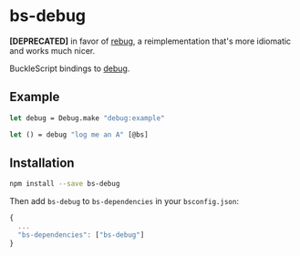 
# bs-debug

**[DEPRECATED]** in favor of [rebug](https://github.com/glennsl/rebug), a reimplementation that's more idiomatic and works much nicer.

BuckleScript bindings to [debug](https://github.com/visionmedia/debug).

## Example

```ml
let debug = Debug.make "debug:example"

let () = debug "log me an A" [@bs]
```

## Installation

```sh
npm install --save bs-debug
```

Then add `bs-debug` to `bs-dependencies` in your `bsconfig.json`:
```js
{
  ...
  "bs-dependencies": ["bs-debug"]
}
```
